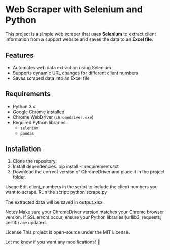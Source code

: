 # Web Scraper with Selenium and Python  

This project is a simple web scraper that uses **Selenium** to extract client information from a support website and saves the data to an **Excel file**.  

## Features  
- Automates web data extraction using Selenium  
- Supports dynamic URL changes for different client numbers  
- Saves scraped data into an Excel file  

## Requirements  
- Python 3.x  
- Google Chrome installed  
- Chrome WebDriver (`chromedriver.exe`)  
- Required Python libraries:  
  - `selenium`  
  - `pandas`  

## Installation  
1. Clone the repository:  
2. Install dependencies:
pip install -r requirements.txt
3. Download the correct version of ChromeDriver and place it in the project folder.

Usage
Edit client_numbers in the script to include the client numbers you want to scrape.
Run the script:
python scrape.py

The extracted data will be saved in output.xlsx.

Notes
Make sure your ChromeDriver version matches your Chrome browser version.
If SSL errors occur, ensure your Python libraries (urllib3, requests, certifi) are updated.

License
This project is open-source under the MIT License.

Let me know if you want any modifications! 🚀
